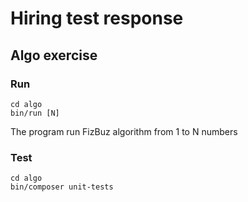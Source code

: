 # Hiring test response

## Algo exercise

### Run

```shell
cd algo
bin/run [N]
```

The program run FizBuz algorithm from 1 to N numbers

### Test

```shell
cd algo
bin/composer unit-tests
```